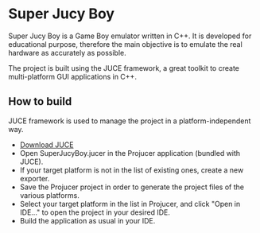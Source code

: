 # Super Jucy Boy
Super Jucy Boy is a Game Boy emulator written in C++. It is developed for educational purpose, therefore the main objective is to emulate the real hardware as accurately as possible.

The project is built using the JUCE framework, a great toolkit to create multi-platform GUI applications in C++.

## How to build
JUCE framework is used to manage the project in a platform-independent way.

- [Download JUCE](https://www.juce.com/get-juce)
- Open SuperJucyBoy.jucer in the Projucer application (bundled with JUCE).
- If your target platform is not in the list of existing ones, create a new exporter.
- Save the Projucer project in order to generate the project files of the various platforms.
- Select your target platform in the list in Projucer, and click "Open in IDE..." to open the project in your desired IDE.
- Build the application as usual in your IDE.